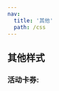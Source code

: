 ```yaml
---
nav:
  title: '其他'
  path: /css
---
```


## 其他样式

### 活动卡券:

<API src="./cards/cards.less"></API>
<API src="./cards/cards.tsx"></API>
<code src="./cards/cards.tsx">
</code>

